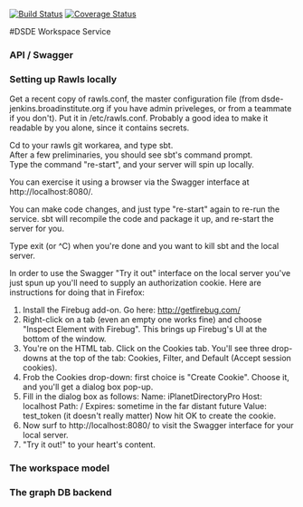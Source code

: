 [![Build Status](https://travis-ci.org/broadinstitute/rawls.svg?branch=master)](https://travis-ci.org/broadinstitute/rawls) [![Coverage Status](https://coveralls.io/repos/broadinstitute/rawls/badge.svg?branch=master)](https://coveralls.io/r/broadinstitute/rawls?branch=master)

#DSDE Workspace Service

### API / Swagger

### Setting up Rawls locally

Get a recent copy of rawls.conf, the master configuration file (from dsde-jenkins.broadinstitute.org if
  you have admin priveleges, or from a teammate if you don't).  Put it in /etc/rawls.conf.  Probably
  a good idea to make it readable by you alone, since it contains secrets.  

Cd to your rawls git workarea, and type sbt.  
  After a few preliminaries, you should see sbt's command prompt.  
  Type the command "re-start", and your server will spin up locally.  

You can exercise it using a browser via the Swagger interface at http://localhost:8080/.  

You can make code changes, and just type "re-start" again to re-run the service.  sbt will
  recompile the code and package it up, and re-start the server for you.  

Type exit (or ^C) when you're done and you want to kill sbt and the local server.  

In order to use the Swagger "Try it out" interface on the local server you've just spun up
you'll need to supply an authorization cookie.  Here are instructions for doing that in Firefox:  

1. Install the Firebug add-on. Go here: http://getfirebug.com/
2. Right-click on a tab (even an empty one works fine) and choose "Inspect Element with Firebug".
   This brings up Firebug's UI at the bottom of the window.
3. You're on the HTML tab.  Click on the Cookies tab.
   You'll see three drop-downs at the top of the tab: Cookies, Filter, and Default (Accept session cookies).
4. Frob the Cookies drop-down: first choice is "Create Cookie".  Choose it, and you'll get a dialog box pop-up.
5. Fill in the dialog box as follows:
   Name: iPlanetDirectoryPro
   Host: localhost
   Path: /
   Expires: sometime in the far distant future
   Value: test_token (it doesn't really matter)
   Now hit OK to create the cookie.
6. Now surf to http://localhost:8080/ to visit the Swagger interface for your local server.
7. "Try it out!" to your heart's content.  

### The workspace model

### The graph DB backend
